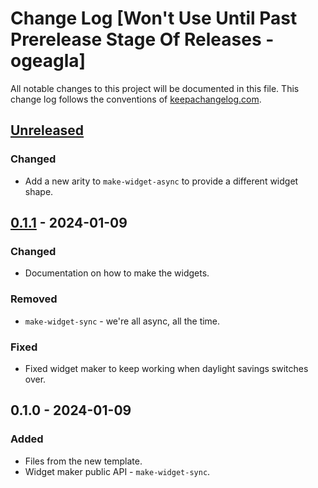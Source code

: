 # Change Log [Won't Use Until Past Prerelease Stage Of Releases -ogeagla]
All notable changes to this project will be documented in this file. This change log follows the conventions of [keepachangelog.com](http://keepachangelog.com/).

## [Unreleased]
### Changed
- Add a new arity to `make-widget-async` to provide a different widget shape.

## [0.1.1] - 2024-01-09
### Changed
- Documentation on how to make the widgets.

### Removed
- `make-widget-sync` - we're all async, all the time.

### Fixed
- Fixed widget maker to keep working when daylight savings switches over.

## 0.1.0 - 2024-01-09
### Added
- Files from the new template.
- Widget maker public API - `make-widget-sync`.

[Unreleased]: https://sourcehost.site/your-name/closyr/compare/0.1.1...HEAD
[0.1.1]: https://sourcehost.site/your-name/closyr/compare/0.1.0...0.1.1
